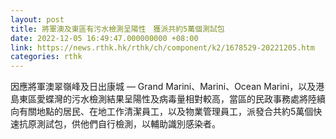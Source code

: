 ```yaml
---
layout: post
title: 將軍澳及東區有污水檢測呈陽性　獲派共約5萬個測試包
date: 2022-12-05 16:49:47.000000000 +08:00
link: https://news.rthk.hk/rthk/ch/component/k2/1678529-20221205.htm
categories: rthk
---
```


因應將軍澳翠嶺峰及日出康城 — Grand Marini、Marini、Ocean Marini，以及港島東區愛蝶灣的污水檢測結果呈陽性及病毒量相對較高，當區的民政事務處將陸續向有關地點的居民、在地工作清潔員工，以及物業管理員工，派發合共約5萬個快速抗原測試包，供他們自行檢測，以輔助識別感染者。
